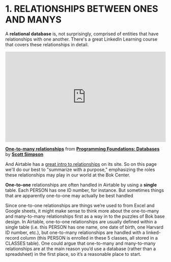 # 1. RELATIONSHIPS BETWEEN ONES AND MANYS #

A **relational database** is, not surprisingly, comprised of entities that have relationships with one another. There's a great LinkedIn Learning course that covers these relationships in detail.

<div style="position:relative;height:0;padding-bottom:56.25%"><iframe width="640" height="360" src="https://www.linkedin.com/learning/embed/programming-foundations-databases-2/one-to-many-relationships-2?claim=AQHK5Wq_ZMJeJQAAAXU2hXK928fxu-r4WFuthSXbfJ2DzaleZmG1GKGE5ElaQQHyMz2T8G4PaFHejjtjzC17iQd1RmnSnAos3spuuB_0ho2KdJ5cn5zU-Cf5QFt9UorjVlbOv1lrttoywPYO4vr19xaAwlZSioVjZyoNfE2jpvw7HD8nHHGKeYCCXlkO5GONJC2zp8Aj3iK-Il8hgZy026mY3hrWJc05DO8LMAtV8I5mUTXfCRSk7d67A14BjDw7Tl9zhKaYLBU137KtPzi76wjwIo16HqRAJN1x8FN7Czorm1-aoFDfP5bLLEiXY44NWr1186esC8hX4yLOUrYiifDwCEoFI3w_Q-LEAT7P56ThSnzwCrwqfGBcyanYrL52nAOIbL-Mh2-Rs2x1Gzvw6Ia5YjBE4r1Gj9NpWlXA2h6opEKw5nCvcruEulCChs9ncz0l0ub9vkyZjPhBELipSt-cQRiOEzM_5kcedmp4zIK3kfR5DjzpANIj1Mjvt749znh9BoaethMsw-VgBbpEYkHYX1-eWrqi0Hu_jiGIOsN236maMsufH2OMHrGLEyTmTTH58AmuC5OFcx-Tf70N0xg8EPIe3YdXqFXW3tXA6aftyg8FNdGhRrSjyM2DmlwhoMbQ56-bXRI9OmEhFqjeT7EkChUNNepTGDYkPJPZu8p-Gk9im8q2tvmFGz90k6zgle7DU11eTT255yxh2_ttiLba_lHlqrGNLxVfdoVrVbtjOQTM" mozallowfullscreen="true" webkitallowfullscreen="true" allowfullscreen="true" frameborder="0" style="position:absolute;width:100%;height:100%;left:0"></iframe></div><p><strong><a href="https://www.linkedin.com/learning/programming-foundations-databases-2/one-to-many-relationships-2?trk=embed_lil">One-to-many relationships</a></strong> from <strong><a href="https://www.linkedin.com/learning/programming-foundations-databases-2?trk=embed_lil">Programming Foundations: Databases</a></strong> by <strong><a href="https://www.linkedin.com/learning/instructors/scott-simpson?trk=embed_lil">Scott Simpson</a></strong></p>

And Airtable has a [great intro to relationships](https://support.airtable.com/hc/en-us/articles/218734758-Airtable-s-guide-to-many-to-many-relationships) on its site. So on this page we'll do our best to "summarize with a purpose," emphasizing the roles these relationships may play in our world at the Bok Center.

**One-to-one** relationships are often handled in Airtable by using a **single** table. Each PERSON has one ID number, for instance. But sometimes things that are apparently one-to-one may actually be best handled 

Since one-to-one relationships are things we’re used to from Excel and Google sheets, it might make sense to think more about the one-to-many and many-to-many relationships first as a way in to the puzzles of Bok base design.
In Airtable, one-to-one relationships are usually defined within a single table (i.e. this PERSON has one name, one date of birth, one Harvard ID number, etc.), but one-to-many relationships are handled with a linked-record column (this PERSON is enrolled in these 5 classes, all stored in a CLASSES table). One could argue that one-to-many and many-to-many relationships are at the main reason you’d use a database (rather than a spreadsheet) in the first place, so it’s a reasonable place to start.

